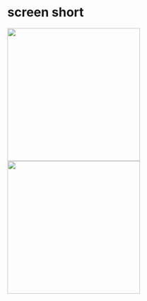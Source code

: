 # screen short

 <img src="https://github.com/tanveer-hasan01/BLP-Assignment/assets/43530217/1fc2a220-7c71-4f3a-a44d-f0f0d17bb7db" width="300"/> <img src="https://github.com/tanveer-hasan01/BLP-Assignment/assets/43530217/ccbd6794-66b8-4485-b91d-2b5fbb6ae565" width="300"/>

